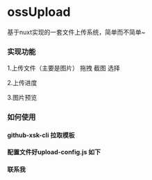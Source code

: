 # ossUpload
基于nuxt实现的一套文件上传系统，简单而不简单~


### 实现功能
1.上传文件（主要是图片）
  拖拽
  截图
  选择

2.上传进度

3.图片预览

### 如何使用

#### github-xsk-cli 拉取模板



#### 配置文件好upload-config.js 如下


  
#### 联系我
